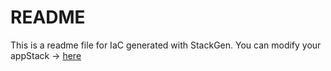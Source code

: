 # README
This is a readme file for IaC generated with StackGen.
You can modify your appStack -> [here](http://stage.dev.stackgen.com/appstacks/beda7d1c-0b28-42c1-8e62-ea661d491faf)
